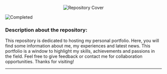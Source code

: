 <p align="center">
  <img src="https://github.com/gabrielsoaresceravolo/gabrielsoaresceravolo.github.io/assets/132103393/18d87251-d941-4fc6-b8fc-f574535fd25f" alt="Repository Cover">
</p>

![Completed](http://img.shields.io/static/v1?label=STATUS&message=COMPLETED&color=green&style=for-the-badge)

### Description about the repository: 

This repository is dedicated to hosting my personal portfolio. Here, you will find some information about me, my experiences and latest news. This portfolio is a window to highlight my skills, achievements and passions in the field. Feel free to give feedback or contact me for collaboration opportunities. Thanks for visiting!

<hr>
